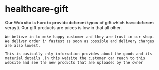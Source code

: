 # healthcare-gift

Our Web site is here to provide deferent types of gift which have deferent verayti. Our gift products are prices is low in that all other.

	We believe in to make happy customer and they are trust in our shop. We deliver order in fastest as soon as possible and delivery charges are also lowest.
 
	This is basically only information provides about the goods and its material details .in this website the customer can reach to this website and see the new products that are uploaded by the owner 


